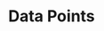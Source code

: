 ---
title: "Data Points"
weight: 5
menu:
  guides:
    parent: "server"
    identifier: "cloud_data_points"
    title: "Data Points"
---